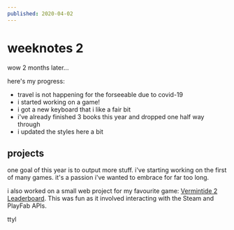 ```yaml
---
published: 2020-04-02
---
```


# weeknotes 2

wow 2 months later...

here's my progress:
- travel is not happening for the forseeable due to covid-19
- i started working on a game!
- i got a new keyboard that i like a fair bit
- i've already finished 3 books this year and dropped one half way through
- i updated the styles here a bit

## projects
one goal of this year is to output more stuff. i've starting working on the first of many games. it's a passion i've wanted to embrace for far too long.

i also worked on a small web project for my favourite game: [Vermintide 2 Leaderboard](https://vt2leaderboards.onrender.com). This was fun as it involved interacting with the Steam and PlayFab APIs.

ttyl
